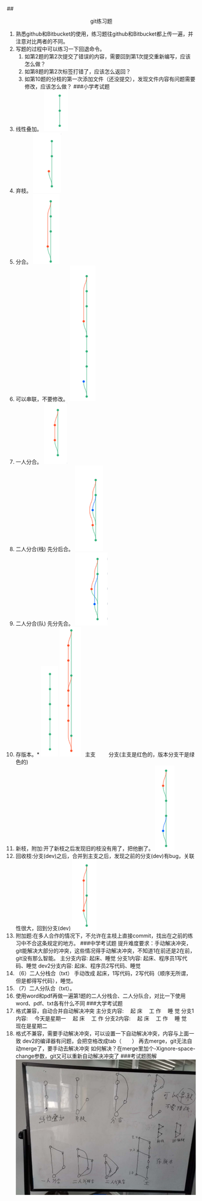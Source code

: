 ##<center>git练习题</center>
1. 熟悉github和Bitbucket的使用，练习题往github和Bitbucket都上传一遍，并注意对比两者的不同。
2. 写题的过程中可以练习一下回退命令。
    1. 如第2题的第2次提交了错误的内容，需要回到第1次提交重新编写，应该怎么做？
    2. 如第8题的第2次标签打错了，应该怎么返回？
    3. 如第10题的分枝的第一次添加文件（还没提交），发现文件内容有问题需要修改，应该怎么做？
###小学考试题
1. 线性叠加。
![img](img/1线性叠加.jpg )
2. 弃枝。
![img](img/2弃枝.jpg )
3. 分合。
![img](img/3分合.jpg )
4. 可以串联，不要修改。
![img](img/4串联.jpg )
5. 一人分合。
![img](img/5一人分合.jpg )
6. 二人分合(栈) 先分后合。
![img](img/6二人分栈合.jpg )
7. 二人分合(队) 先分先合。
![img](img/7二人分队合.jpg )
8. 存版本。*
![img](img/8存版本主枝.jpg ) ![img](img/8存版本分枝.jpg )
 &ensp;主支&emsp;&emsp;&ensp;分支(主支是红色的，版本分支干是绿色的)
9. 新枝，附加:开了新枝之后发现旧的枝没有用了，把他删了。
![img](img/9新枝.jpg )
10. 回收枝:分支(dev)之后，合并到主支之后，发现之前的分支(dev)有bug，关联性很大，回到分支(dev)
![img](img/10回收枝.jpg )
11. 附加题:在多人合作的情况下，不允许在主枝上直接commit，找出在之前的练习中不合这条规定的地方。
###中学考试题
提升难度要求：手动解决冲突，git能解决大部分的冲突，这些情况得手动解决冲突，不知道1在前还是2在前，git没有那么智能。
主分支内容:
起床、睡觉
分支1内容:
起床、程序员1写代码、睡觉
dev2分支内容:
起床、程序员2写代码、睡觉
1. （6）二人分栈合（txt）
手动改成  起床，1写代码，2写代码（顺序无所谓，但是都得写代码），睡觉。
2. （7）二人分队合（txt）。
3. 使用word和pdf再做一遍第1题的二人分栈合、二人分队合，对比一下使用word、pdf、txt各有什么不同
###大学考试题
1. 格式兼容，自动合并自动解决冲突
主分支内容:
&emsp;起 床
&emsp;工 作
&emsp;睡 觉
分支1内容:
&emsp;今天是星期一
&emsp;起 床
&emsp;工 作
分支2内容:
&emsp;起 床
&emsp;工 作
&emsp;睡 觉
&emsp;现在是星期二
2. 格式不兼容，需要手动解决冲突，可以设置一下自动解决冲突，内容与上面一致
	dev2的编译器有问题，会把空格改成tab（&emsp;&emsp;）
	再去merge，git无法自动merge了，要手动去解决冲突
	如何解决？在merge里加个-Xignore-space-change参数，git又可以重新自动解决冲突了
###考试题图解
![img](img/git题目图解.jpg )
